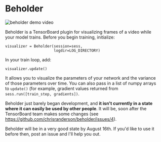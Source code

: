 # Beholder

![beholder demo video](https://raw.githubusercontent.com/chrisranderson/beholder/master/demo.gif)

Beholder is a TensorBoard plugin for visualizing frames of a video while your model trains. Before you begin training, initialize:

    visualizer = Beholder(session=sess,
                          logdir=LOG_DIRECTORY)

In your train loop, add:

    visualizer.update()

It allows you to visualize the parameters of your network and the variance of those parameters over time. You can also pass in a list of numpy arrays to `update()` (for example, gradient values returned from `sess.run([train_step, gradients])`.

Beholder just barely began development, and **it isn't currently in a state where it can easily be used by other people**. It will be, soon after the TensorBoard team makes some changes (see https://github.com/chrisranderson/beholder/issues/4).

Beholder will be in a very good state by August 16th. If you'd like to use it before then, post an issue and I'll help you out.
